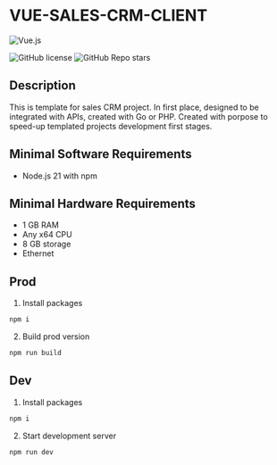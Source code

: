 # VUE-SALES-CRM-CLIENT

![Vue.js](https://img.shields.io/badge/vuejs-%2335495e.svg?style=for-the-badge&logo=vuedotjs&logoColor=%234FC08D)



![GitHub license](https://img.shields.io/badge/license-MIT-blue.svg)
![GitHub Repo stars](https://img.shields.io/github/stars/c0de4un/vue-sales-crm-client)

## Description
This is template for sales CRM project.
In first place, designed to be integrated with APIs, created with Go or PHP.
Created with porpose to speed-up templated projects development first stages.

## Minimal Software Requirements
* Node.js 21 with npm

## Minimal Hardware Requirements
* 1 GB RAM
* Any x64 CPU
* 8 GB storage
* Ethernet

## Prod

1. Install packages
```sh
npm i
```

2. Build prod version
```sh
npm run build
```

## Dev
1. Install packages
```sh
npm i
```

2. Start development server
```sh
npm run dev
```
